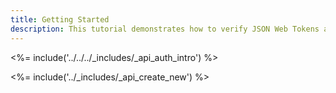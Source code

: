 ```yaml
---
title: Getting Started
description: This tutorial demonstrates how to verify JSON Web Tokens and protect endpoints in a Laravel API
---
```


<%= include('../../../_includes/_api_auth_intro') %>

<%= include('../_includes/_api_create_new') %>

